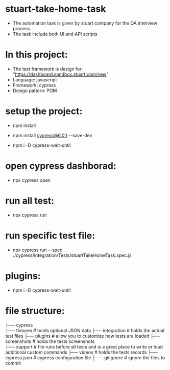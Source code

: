 # stuart-take-home-task
- The automation task is given by stuart company for the QA interview process
- The task include both UI and API scripts

# In this project:
- The test framework is design for:  "https://dashboard.sandbox.stuart.com/new"
- Language:                           javascript
- Framework:                          cypress
- Design pattern:                     POM

# setup the project:
- npm install

- npm install cypress@6.0.1 --save-dev

- npm i -D cypress-wait-until

# open cypress dashborad:
- npx cypress open

# run all test:
- npx cypress run

# run specific test file:
- npx cypress run --spec ./cypress/integration/Tests/stuartTakeHomeTask.spec.js

# plugins: 
- npm i -D cypress-wait-until

# file structure:

├── cypress  
            ├── fixtures                    # holds optional JSON data 
            ├── integration                 # holds the actual test files
            ├── plugins                     # allow you to customize how tests are loaded
            ├── screenshots                 # holds the tests screenshots  
            ├── support                     # file runs before all tests and is a great place to write or load additional custom commands
            ├── videos                      # holds the tests records 
            ├── cypress.json                # cypress configuration file 
            ├── .gitignore                  # ignore the files to commit


